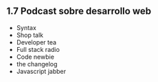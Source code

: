 ## 1.7 Podcast sobre desarrollo web

-   Syntax
-   Shop talk
-   Developer tea
-   Full stack radio
-   Code newbie
-   the changelog
-   Javascript jabber

